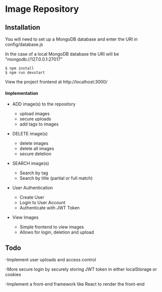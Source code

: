 # Image Repository 

## Installation

You will need to set up a MongoDB database and enter the URI in config/database.js

In the case of a local MongoDB database the URI will be "mongodb://127.0.0.1:27017"

```shell
$ npm install
$ npm run devstart
```
View the project frontend at http://localhost:3000/

#### Implementation
- ADD image(s) to the repository
   - upload images   
   - secure uploads
   - add tags to images

- DELETE image(s)
   - delete images 
   - delete all images
   - secure deletion
   
- SEARCH image(s)
  - Search by tag
  - Search by title (partial or full match)

- User Authentication
  - Create User
  - Login to User Account
  - Authenticate with JWT Token

- View Images
  - Simple frontend to view images
  - Allows for login, deletion and upload

  

## Todo
-Implement user uploads and access control

-More secure login by securely storing JWT token in either localStorage or cookies

-Implement a front-end framework like React to render the front-end 

